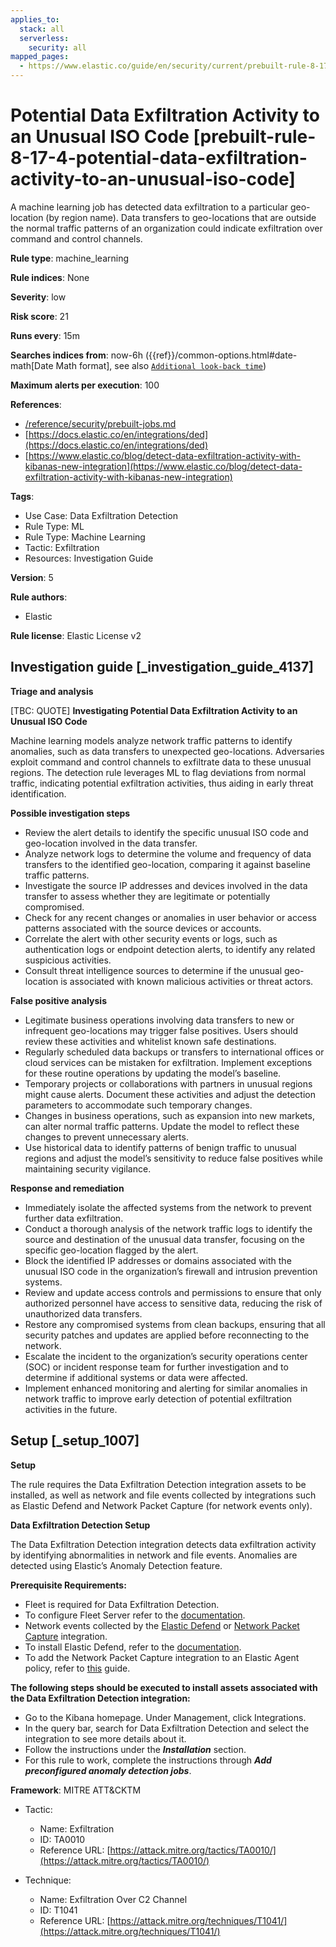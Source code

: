 ```yaml
---
applies_to:
  stack: all
  serverless:
    security: all
mapped_pages:
  - https://www.elastic.co/guide/en/security/current/prebuilt-rule-8-17-4-potential-data-exfiltration-activity-to-an-unusual-iso-code.html
---
```


# Potential Data Exfiltration Activity to an Unusual ISO Code [prebuilt-rule-8-17-4-potential-data-exfiltration-activity-to-an-unusual-iso-code]

A machine learning job has detected data exfiltration to a particular geo-location (by region name). Data transfers to geo-locations that are outside the normal traffic patterns of an organization could indicate exfiltration over command and control channels.

**Rule type**: machine_learning

**Rule indices**: None

**Severity**: low

**Risk score**: 21

**Runs every**: 15m

**Searches indices from**: now-6h ({{ref}}/common-options.html#date-math[Date Math format], see also [`Additional look-back time`](docs-content://solutions/security/detect-and-alert/create-detection-rule.md#rule-schedule))

**Maximum alerts per execution**: 100

**References**:

* [/reference/security/prebuilt-jobs.md](/reference/prebuilt-jobs.md)
* [https://docs.elastic.co/en/integrations/ded](https://docs.elastic.co/en/integrations/ded)
* [https://www.elastic.co/blog/detect-data-exfiltration-activity-with-kibanas-new-integration](https://www.elastic.co/blog/detect-data-exfiltration-activity-with-kibanas-new-integration)

**Tags**:

* Use Case: Data Exfiltration Detection
* Rule Type: ML
* Rule Type: Machine Learning
* Tactic: Exfiltration
* Resources: Investigation Guide

**Version**: 5

**Rule authors**:

* Elastic

**Rule license**: Elastic License v2

## Investigation guide [_investigation_guide_4137]

**Triage and analysis**

[TBC: QUOTE]
**Investigating Potential Data Exfiltration Activity to an Unusual ISO Code**

Machine learning models analyze network traffic patterns to identify anomalies, such as data transfers to unexpected geo-locations. Adversaries exploit command and control channels to exfiltrate data to these unusual regions. The detection rule leverages ML to flag deviations from normal traffic, indicating potential exfiltration activities, thus aiding in early threat identification.

**Possible investigation steps**

* Review the alert details to identify the specific unusual ISO code and geo-location involved in the data transfer.
* Analyze network logs to determine the volume and frequency of data transfers to the identified geo-location, comparing it against baseline traffic patterns.
* Investigate the source IP addresses and devices involved in the data transfer to assess whether they are legitimate or potentially compromised.
* Check for any recent changes or anomalies in user behavior or access patterns associated with the source devices or accounts.
* Correlate the alert with other security events or logs, such as authentication logs or endpoint detection alerts, to identify any related suspicious activities.
* Consult threat intelligence sources to determine if the unusual geo-location is associated with known malicious activities or threat actors.

**False positive analysis**

* Legitimate business operations involving data transfers to new or infrequent geo-locations may trigger false positives. Users should review these activities and whitelist known safe destinations.
* Regularly scheduled data backups or transfers to international offices or cloud services can be mistaken for exfiltration. Implement exceptions for these routine operations by updating the model’s baseline.
* Temporary projects or collaborations with partners in unusual regions might cause alerts. Document these activities and adjust the detection parameters to accommodate such temporary changes.
* Changes in business operations, such as expansion into new markets, can alter normal traffic patterns. Update the model to reflect these changes to prevent unnecessary alerts.
* Use historical data to identify patterns of benign traffic to unusual regions and adjust the model’s sensitivity to reduce false positives while maintaining security vigilance.

**Response and remediation**

* Immediately isolate the affected systems from the network to prevent further data exfiltration.
* Conduct a thorough analysis of the network traffic logs to identify the source and destination of the unusual data transfer, focusing on the specific geo-location flagged by the alert.
* Block the identified IP addresses or domains associated with the unusual ISO code in the organization’s firewall and intrusion prevention systems.
* Review and update access controls and permissions to ensure that only authorized personnel have access to sensitive data, reducing the risk of unauthorized data transfers.
* Restore any compromised systems from clean backups, ensuring that all security patches and updates are applied before reconnecting to the network.
* Escalate the incident to the organization’s security operations center (SOC) or incident response team for further investigation and to determine if additional systems or data were affected.
* Implement enhanced monitoring and alerting for similar anomalies in network traffic to improve early detection of potential exfiltration activities in the future.


## Setup [_setup_1007]

**Setup**

The rule requires the Data Exfiltration Detection integration assets to be installed, as well as network and file events collected by integrations such as Elastic Defend and Network Packet Capture (for network events only).

**Data Exfiltration Detection Setup**

The Data Exfiltration Detection integration detects data exfiltration activity by identifying abnormalities in network and file events. Anomalies are detected using Elastic’s Anomaly Detection feature.

**Prerequisite Requirements:**

* Fleet is required for Data Exfiltration Detection.
* To configure Fleet Server refer to the [documentation](docs-content://reference/ingestion-tools/fleet/fleet-server.md).
* Network events collected by the [Elastic Defend](https://docs.elastic.co/en/integrations/endpoint) or [Network Packet Capture](https://docs.elastic.co/integrations/network_traffic) integration.
* To install Elastic Defend, refer to the [documentation](docs-content://solutions/security/configure-elastic-defend/install-elastic-defend.md).
* To add the Network Packet Capture integration to an Elastic Agent policy, refer to [this](docs-content://reference/ingestion-tools/fleet/add-integration-to-policy.md) guide.

**The following steps should be executed to install assets associated with the Data Exfiltration Detection integration:**

* Go to the Kibana homepage. Under Management, click Integrations.
* In the query bar, search for Data Exfiltration Detection and select the integration to see more details about it.
* Follow the instructions under the ***Installation*** section.
* For this rule to work, complete the instructions through ***Add preconfigured anomaly detection jobs***.

**Framework**: MITRE ATT&CKTM

* Tactic:

    * Name: Exfiltration
    * ID: TA0010
    * Reference URL: [https://attack.mitre.org/tactics/TA0010/](https://attack.mitre.org/tactics/TA0010/)

* Technique:

    * Name: Exfiltration Over C2 Channel
    * ID: T1041
    * Reference URL: [https://attack.mitre.org/techniques/T1041/](https://attack.mitre.org/techniques/T1041/)



